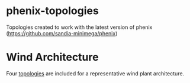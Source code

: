 # phenix-topologies

Topologies created to work with the latest version of phenix (https://github.com/sandia-minimega/phenix)

# Wind Architecture

Four [topologies](https://github.com/sandia-minimega/phenix-topologies/tree/main/renewables/wind/plant) are included for a representative wind plant architecture.
